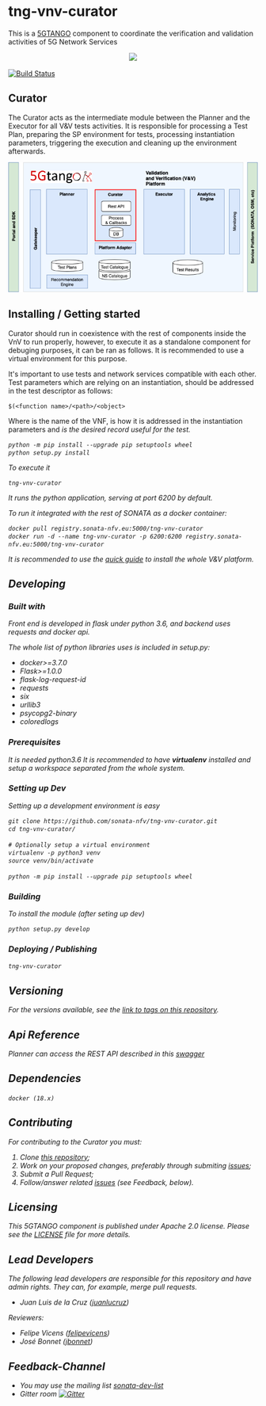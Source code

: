 # tng-vnv-curator
This is a [5GTANGO](http://www.5gtango.eu) component to coordinate the verification and validation activities of 5G Network Services

<p align="center"><img src="https://github.com/sonata-nfv/tng-api-gtw/wiki/images/sonata-5gtango-logo-500px.png" /></p>

[![Build Status](http://jenkins.sonata-nfv.eu/buildStatus/icon?job=tng-vnv-curator/master)](https://jenkins.sonata-nfv.eu/job/tng-vnv-curator)

## Curator

The Curator acts as the intermediate module between the Planner and the Executor for all V&V tests activities. It is responsible for processing a Test Plan, preparing the SP environment for tests, processing instantiation parameters, triggering the execution and cleaning up the environment afterwards.

![Architecture](./img/5GTango_V_V_Platform-7.curator.png "Architecture")

## Installing / Getting started

Curator should run in coexistence with the rest of components inside the VnV to run properly, however, to execute it as a standalone component for debuging purposes, it can be ran as follows. It is recommended to use a virtual environment for this purpose.

It's important to use tests and network services compatible with each other. Test parameters which are relying on an instantiation, should be addressed in the test descriptor as follows:

```
$(<function name>/<path>/<object>
```
Where _<function name>_ is the name of the VNF, _<path>_ is how it is addressed  in the instantiation parameters and _<object>_ is the desired record useful for the test.


```shell
python -m pip install --upgrade pip setuptools wheel
python setup.py install
```

To execute it

```shell
tng-vnv-curator
```

It runs the python application, serving at port 6200 by default.

To run it integrated with the rest of SONATA as a docker container:

```shell
docker pull registry.sonata-nfv.eu:5000/tng-vnv-curator
docker run -d --name tng-vnv-curator -p 6200:6200 registry.sonata-nfv.eu:5000/tng-vnv-curator
```
It is recommended to use the [quick guide](https://sonata-nfv.github.io/vnv-installation) to install the whole V&V platform.

## Developing

### Built with

Front end is developed in flask under python 3.6, and backend uses requests and docker api.

The whole list of python libraries uses is included in setup.py:

 * docker>=3.7.0
 * Flask>=1.0.0
 * flask-log-request-id
 * requests
 * six
 * urllib3
 * psycopg2-binary
 * coloredlogs
 
### Prerequisites

It is needed python3.6 It is recommended to have **virtualenv** installed and setup a workspace separated from the whole system.

### Setting up Dev

Setting up a development environment is easy

```shell
git clone https://github.com/sonata-nfv/tng-vnv-curator.git
cd tng-vnv-curator/

# Optionally setup a virtual environment
virtualenv -p python3 venv
source venv/bin/activate

python -m pip install --upgrade pip setuptools wheel
```

### Building

To install the module (after seting up dev)

```shell
python setup.py develop
```

### Deploying / Publishing

```shell
tng-vnv-curator
```

## Versioning

For the versions available, see the [link to tags on this repository](https://github.com/sonata-nfv/tng-vnv-curator/releases).

## Api Reference

Planner can access the REST API described in this [swagger](swagger.json)

## Dependencies

`docker (18.x)`

## Contributing
For contributing to the Curator you must:

1. Clone [this repository](http://github.com/sonata-nfv/tng-vnv-curator);
1. Work on your proposed changes, preferably through submiting [issues](https://github.com/sonata-nfv/tng-vnv-curator/issues);
1. Submit a Pull Request;
1. Follow/answer related [issues](https://github.com/sonata-nfv/tng-vnv-curator/issues) (see Feedback, below).

## Licensing

This 5GTANGO component is published under Apache 2.0 license. Please see the [LICENSE](LICENSE) file for more details.

## Lead Developers

The following lead developers are responsible for this repository and have admin rights. They can, for example, merge pull requests.

* Juan Luis de la Cruz ([juanlucruz](https://github.com/juanlucruz))

Reviewers:

* Felipe Vicens ([felipevicens](https://github.com/felipevicens))
* José Bonnet ([jbonnet](https://github.com/jbonnet))

## Feedback-Channel

- You may use the mailing list [sonata-dev-list](mailto:sonata-dev@lists.atosresearch.eu)
- Gitter room [![Gitter](https://badges.gitter.im/sonata-nfv/Lobby.svg)](https://gitter.im/sonata-nfv/Lobby?utm_source=badge&utm_medium=badge&utm_campaign=pr-badge)


